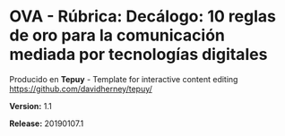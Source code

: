 # OVA - Rúbrica: Decálogo: 10 reglas de oro para la comunicación mediada por tecnologías digitales

Producido en **Tepuy** - Template for interactive content editing
https://github.com/davidherney/tepuy/

**Version:** 1.1

**Release:** 20190107.1

